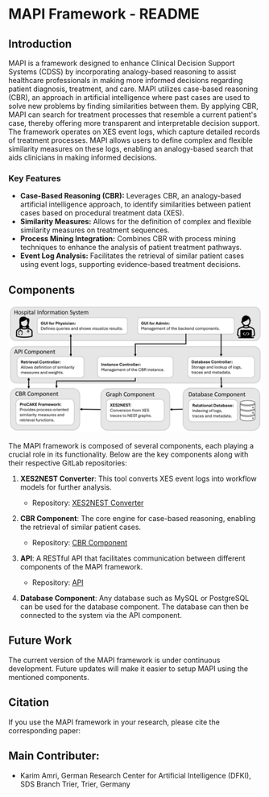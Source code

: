 # MAPI Framework - README
 
## Introduction
 
MAPI is a framework designed to enhance Clinical Decision Support Systems (CDSS) by incorporating analogy-based reasoning to assist healthcare professionals in making more informed decisions regarding patient diagnosis, treatment, and care. MAPI utilizes case-based reasoning (CBR), an approach in artificial intelligence where past cases are used to solve new problems by finding similarities between them. By applying CBR, MAPI can search for treatment processes that resemble a current patient's case, thereby offering more transparent and interpretable decision support. The framework operates on XES event logs, which capture detailed records of treatment processes. MAPI allows users to define complex and flexible similarity measures on these logs, enabling an analogy-based search that aids clinicians in making informed decisions.
 
### Key Features
 
- **Case-Based Reasoning (CBR):** Leverages CBR, an analogy-based artificial intelligence approach, to identify similarities between patient cases based on procedural treatment data (XES).
- **Similarity Measures:** Allows for the definition of complex and flexible similarity measures on treatment sequences.
- **Process Mining Integration:** Combines CBR with process mining techniques to enhance the analysis of patient treatment pathways.
- **Event Log Analysis:** Facilitates the retrieval of similar patient cases using event logs, supporting evidence-based treatment decisions.
 
## Components

![MAPI Components](images/MAPI_diagramm.png)

 
The MAPI framework is composed of several components, each playing a crucial role in its functionality. Below are the key components along with their respective GitLab repositories:
 
1. **XES2NEST Converter**: This tool converts XES event logs into workflow models for further analysis.
   - Repository: [XES2NEST Converter](https://github.com/amri-amri/xes2nest)
 
2. **CBR Component**: The core engine for case-based reasoning, enabling the retrieval of similar patient cases.
   - Repository: [CBR Component](https://github.com/amri-amri/procake-extension)
 
3. **API**: A RESTful API that facilitates communication between different components of the MAPI framework.
   - Repository: [API](https://github.com/amri-amri/restapi)

4. **Database Component**: Any database such as MySQL or PostgreSQL can be used for the database component. The database can then be connected to the system via the API component.
 
 
## Future Work
 
The current version of the MAPI framework is under continuous development. Future updates will make it easier to setup MAPI using the mentioned components.
 
## Citation
 
If you use the MAPI framework in your research, please cite the corresponding paper:


## Main Contributer: 
- Karim Amri, German Research Center for Artificial Intelligence (DFKI), SDS Branch Trier, Trier, Germany

